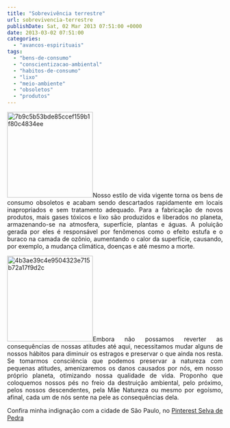 ```yaml
---
title: "Sobrevivência terrestre"
url: sobrevivencia-terrestre
publishDate: Sat, 02 Mar 2013 07:51:00 +0000
date: 2013-03-02 07:51:00
categories: 
  - "avancos-espirituais"
tags: 
  - "bens-de-consumo"
  - "conscientizacao-ambiental"
  - "habitos-de-consumo"
  - "lixo"
  - "meio-ambiente"
  - "obsoletos"
  - "produtos"
---
```

<p style="text-align: justify;"><a href="http://www.gabi.blog.br/wp-content/uploads/2013/03/4b3ae39c4e9504323e715b72a17f9d2c.jpg">
</a> <a href="http://www.gabi.blog.br/wp-content/uploads/2013/03/7b9c5b53bde85ccef159b1f80c4834ee.jpg"><img class="alignleft" alt="7b9c5b53bde85ccef159b1f80c4834ee" src="http://www.gabi.blog.br/wp-content/uploads/2013/03/7b9c5b53bde85ccef159b1f80c4834ee.jpg" width="200" height="200" /></a>Nosso estilo de vida vigente torna os bens de consumo obsoletos e acabam sendo descartados rapidamente em locais inapropriados e sem tratamento adequado. Para a fabricação de novos produtos, mais gases tóxicos e lixo são produzidos e liberados no planeta, armazenando-se na atmosfera, superfície, plantas e águas. A poluição gerada por eles é responsável por fenômenos como o efeito estufa e o buraco na camada de ozônio, aumentando o calor da superfície, causando, por exemplo, a mudança climática, doenças e até mesmo a morte.</p>
<p style="text-align: justify;"><a href="http://www.gabi.blog.br/wp-content/uploads/2013/03/4b3ae39c4e9504323e715b72a17f9d2c.jpg"><img class="alignleft" alt="4b3ae39c4e9504323e715b72a17f9d2c" src="http://www.gabi.blog.br/wp-content/uploads/2013/03/4b3ae39c4e9504323e715b72a17f9d2c.jpg" width="200" height="200" /></a>Embora não possamos reverter as consequências de nossas atitudes até aqui, necessitamos mudar alguns de nossos hábitos para diminuir os estragos e preservar o que ainda nos resta. Se tomarmos consciência que podemos preservar a natureza com pequenas atitudes, amenizaremos os danos causados por nós, em nosso próprio planeta, otimizando nossa qualidade de vida. Proponho que coloquemos nossos pés no freio da destruição ambiental, pelo próximo, pelos nossos descendentes, pela Mãe Natureza ou mesmo por egoísmo, afinal, cada um de nós sente na pele as consequências dela.</p>
<p style="text-align: justify;">Confira minha indignação com a cidade de São Paulo, no <a href="http://pinterest.com/gpagliucas/selva-de-pedra/">Pinterest Selva de Pedra</a></p>
